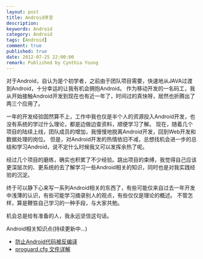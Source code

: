 ```yaml
---
layout: post
title: Android序言
description: 
keywords: Android
category: Android
tags: [Android]
comment: true
published: true
date: 2012-07-25 22:00:00
remark: Published by Cynthia Young
---
```


对于Android，自认为是个初学者，之前由于团队项目需要，快速地从JAVA过渡到Android，十分幸运的让我有机会拥抱Android。
作为移动开发的一名码工，我从开始接触Android开发到现在也有近一年了，时间过的真快呀，居然也折腾出了两三个应用了。

一年的开发经验固然算不上，工作中我也仅是半个人的资源投入Android开发，也没有系统的学过什么理论，都是边做边查资料，顺便学习了解。
现在，随着几个项目的陆续上线，团队成员的增加，我慢慢地脱离Android开发，回到Web开发和数据处理的岗位。
但是，对Android开发的热情依旧不减，总想找机会进一步的总结和学习Android，说不定什么时候我又可以发挥余热了呢。  

经过几个项目的磨练，确实也积累了不少经验。跳出项目的束缚，我觉得自己应该更深层次的、更系统的去了解学习一些Android相关的知识，同时也是对我实践经验的沉淀。

终于可以静下心来写一系列Android相关的东西了，有些可能仅来自过去一年开发中浅薄的认识，有些可能学习摘录别人的观点，有些仅仅是理论的概述。
不管怎样，算是鞭笞自己学习的一种手段，与大家共勉。

机会总是给有准备的人，我永远坚信这句话。


Android相关知识点(持续更新中...)

* [防止Android代码被反编译](/2012/07/30/android-anti-decompiler/)
* [proguard.cfg 文件详解](/2012/07/30/android-proguard/)